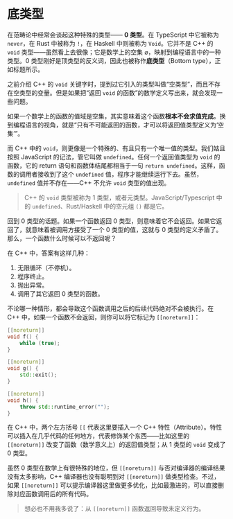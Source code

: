 # 底类型

在范畴论中经常会谈起这种特殊的类型—— **0 类型**。在 TypeScript 中它被称为 `never`，在 Rust 中被称为 `!`，在 Haskell 中则被称为 `Void`。它并不是 C++ 的 `void` 类型——虽然看上去很像；它是数学上的空集 $\varnothing$，映射到编程语言中的一种类型。0 类型刚好是顶类型的反义词，因此也被称作**底类型**（Bottom type），正如标题所示。

之前介绍 C++ 的 `void` 关键字时，提到过它引入的类型叫做“空类型”，而且不存在空类型的变量。但是如果把“返回 `void` 的函数”的数学定义写出来，就会发现一些问题。

如果一个数学上的函数的值域是空集，其实意味着这个函数**根本不会求值完成**。换到编程语言的视角，就是“只有不可能返回的函数，才可以将返回值类型定义为‘空集’”。

而 C++ 中的 `void`，则更像是一个特殊的、有且只有一个唯一值的类型。我们姑且按照 JavaScript 的记法，管它叫做 `undefined`。任何一个返回值类型为 `void` 的函数，它的 return 语句和函数体结尾都相当于一句 `return undefined`。这样，函数的调用者接收到了这个 `undefined` 值，程序才能继续运行下去。虽然，`undefined` 值并不存在——C++ 不允许 `void` 类型的值出现。

> C++ 的 `void` 类型被称为 1 类型，或者元类型。JavaScript/Typescript 中的 `undefined`、Rust/Haskell 中的空元组 `()` 都是它。

回到 0 类型的话题。如果一个函数返回 0 类型，则意味着它不会返回。如果它返回了，就意味着被调用方接受了一个 0 类型的值，这就与 0 类型的定义矛盾了。那么，一个函数什么时候可以不返回呢？

在 C++ 中，答案有这样几种：
1. 无限循环（不停机）。
2. 程序终止。
3. 抛出异常。
4. 调用了其它返回 0 类型的函数。

不论哪一种情形，都会导致这个函数调用之后的后续代码绝对不会被执行。在 C++ 中，如果一个函数不会返回，则你可以将它标记为 `[[noreturn]]`：

```cpp
[[noreturn]]
void f() {
    while (true);
}

[[noreturn]]
void g() {
    std::exit();
}

[[noreturn]]
void h() {
    throw std::runtime_error("");
}
```

在 C++ 中，两个左方括号 `[[` 代表这里要插入一个 C++ 特性（Attribute）。特性可以插入在几乎代码的任何地方，代表修饰某个东西——比如这里的 `[[noreturn]]` 改变了函数（数学意义上）的返回值类型；从 1 类型的 `void` 变成了 0 类型。

虽然 0 类型在数学上有很特殊的地位，但 `[[noreturn]]` 与否对编译器的编译结果没有太多影响，C++ 编译器也没有聪明到对 `[[noreturn]]` 做类型检查。不过，如果 `[[noreturn]]` 可以提示编译器这里做更多优化，比如最激进的，可以直接删除对应函数调用后的所有代码。

> 想必也不用我多说了：从 `[[noreturn]]` 函数返回导致未定义行为。



